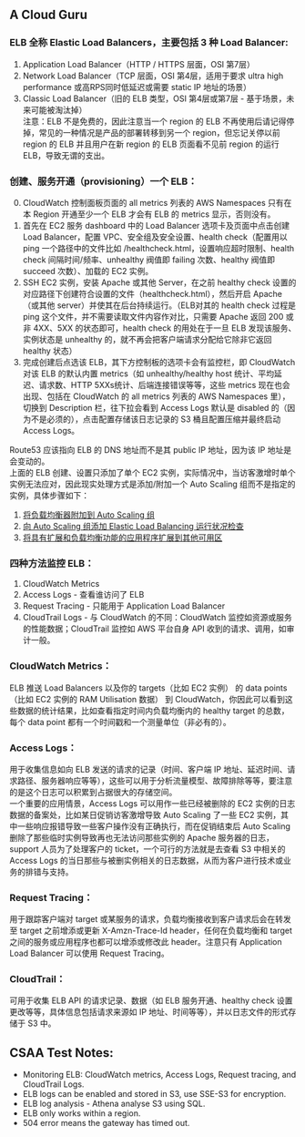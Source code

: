 ## A Cloud Guru
### ELB 全称 Elastic Load Balancers，主要包括 3 种 Load Balancer:  
1. Application Load Balancer（HTTP / HTTPS 层面，OSI 第7层）
2. Network Load Balancer（TCP 层面，OSI 第4层，适用于要求 ultra high performance 或高RPS同时低延迟或需要 static IP 地址的场景）
3. Classic Load Balancer（旧的 ELB 类型，OSI 第4层或第7层 - 基于场景，未来可能被淘汰掉）  
注意：ELB 不是免费的，因此注意当一个 region 的 ELB 不再使用后请记得停掉，常见的一种情况是产品的部署转移到另一个 region，但忘记关停以前 region 的 ELB 并且用户在新 region 的 ELB 页面看不见前 region 的运行 ELB，导致无谓的支出。
  
### 创建、服务开通（provisioning）一个 ELB：  
0. CloudWatch 控制面板页面的 all metrics 列表的 AWS Namespaces 只有在本 Region 开通至少一个 ELB 才会有 ELB 的 metrics 显示，否则没有。
1. 首先在 EC2 服务 dashboard 中的 Load Balancer 选项卡及页面中点击创建 Load Balancer，配置 VPC、安全组及安全设置、health check（配置用以 ping 一个路径中的文件比如 /healthcheck.html，设置响应超时限制、health check 间隔时间/频率、unhealthy 阀值即 failing 次数、healthy 阀值即 succeed 次数）、加载的 EC2 实例。
2. SSH EC2 实例，安装 Apache 或其他 Server，在之前 healthy check 设置的对应路径下创建符合设置的文件（healthcheck.html），然后开启 Apache（或其他 server）并使其在后台持续运行。（ELB对其的 health check 过程是 ping 这个文件，并不需要读取文件内容作对比，只需要 Apache 返回 200 或非 4XX、5XX 的状态即可，health check 的用处在于一旦 ELB 发现该服务、实例状态是 unhealthy 的，就不再会把客户端请求分配给它除非它返回 healthy 状态）
3. 完成创建后点选该 ELB，其下方控制板的选项卡会有监控栏，即 CloudWatch 对该 ELB 的默认内置 metrics（如 unhealthy/healthy host 统计、平均延迟、请求数、HTTP 5XXs统计、后端连接错误等等，这些 metrics 现在也会出现、包括在 CloudWatch 的 all metrics 列表的 AWS Namespaces 里），切换到 Description 栏，往下拉会看到 Access Logs 默认是 disabled 的（因为不是必须的），点击配置存储该日志记录的 S3 桶且配置压缩并最终启动 Access Logs。
  
Route53 应该指向 ELB 的 DNS 地址而不是其 public IP 地址，因为该 IP 地址是会变动的。  
上面的 ELB 创建、设置只添加了单个 EC2 实例，实际情况中，当访客激增时单个实例无法应对，因此现实处理方式是添加/附加一个 Auto Scaling 组而不是指定的实例，具体步骤如下：  
1. [将负载均衡器附加到 Auto Scaling 组](https://docs.aws.amazon.com/zh_cn/autoscaling/ec2/userguide/attach-load-balancer-asg.html)
2. [向 Auto Scaling 组添加 Elastic Load Balancing 运行状况检查](https://docs.aws.amazon.com/zh_cn/autoscaling/ec2/userguide/as-add-elb-healthcheck.html)
3. [将具有扩展和负载均衡功能的应用程序扩展到其他可用区](https://docs.aws.amazon.com/zh_cn/autoscaling/ec2/userguide/as-add-availability-zone.html)
  
### 四种方法监控 ELB：  
1. CloudWatch Metrics
2. Access Logs - 查看谁访问了 ELB
3. Request Tracing - 只能用于 Application Load Balancer
4. CloudTrail Logs - 与 CloudWatch 的不同：CloudWatch 监控如资源或服务的性能数据；CloudTrail 监控如 AWS 平台自身 API 收到的请求、调用，如审计一般。  
  
### CloudWatch Metrics：  
ELB 推送 Load Balancers 以及你的 targets（比如 EC2 实例） 的 data points（比如 EC2 实例的 RAM Utilisation 数据） 到 CloudWatch，你因此可以看到这些数据的统计结果，比如查看指定时间内负载均衡内的 healthy target 的总数，每个 data point 都有一个时间戳和一个测量单位（非必有的）。  
  
### Access Logs：  
用于收集信息如向 ELB 发送的请求的记录（时间、客户端 IP 地址、延迟时间、请求路径、服务器响应等等），这些可以用于分析流量模型、故障排除等等，要注意的是这个日志可以积累到占据很大的存储空间。  
一个重要的应用情景，Access Logs 可以用作一些已经被删除的 EC2 实例的日志数据的备案处，比如某日促销访客激增导致 Auto Scaling 了一些 EC2 实例，其中一些响应报错导致一些客户操作没有正确执行，而在促销结束后 Auto Scaling 删除了那些临时实例导致再也无法访问那些实例的 Apache 服务器的日志，support 人员为了处理客户的 ticket，一个可行的方法就是去查看 S3 中相关的 Access Logs 的当日那些与被删实例相关的日志数据，从而为客户进行技术或业务的排错与支持。  
  
### Request Tracing：  
用于跟踪客户端对 target 或某服务的请求，负载均衡接收到客户请求后会在转发至 target 之前增添或更新 X-Amzn-Trace-Id header，任何在负载均衡和 target 之间的服务或应用程序也都可以增添或修改此 header。注意只有 Application Load Balancer 可以使用 Request Tracing。  
  
### CloudTrail：  
可用于收集 ELB API 的请求记录、数据（如 ELB 服务开通、healthy check 设置更改等等，具体信息包括请求来源如 IP 地址、时间等等），并以日志文件的形式存储于 S3 中。
  
  
## CSAA Test Notes:  
* Monitoring ELB: CloudWatch metrics, Access Logs, Request tracing, and CloudTrail Logs.
* ELB logs can be enabled and stored in S3, use SSE-S3 for encryption.
* ELB log analysis - Athena analyse S3 using SQL.
* ELB only works within a region.
* 504 error means the gateway has timed out. 